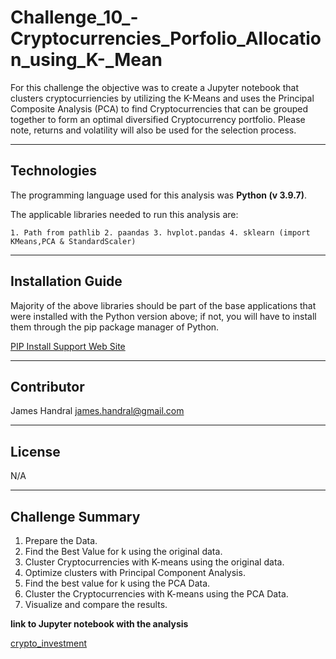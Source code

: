 # Challenge_10_-Cryptocurrencies_Porfolio_Allocation_using_K-_Mean
For this challenge the objective was to create a Jupyter notebook that clusters cryptocurriencies by utilizing the K-Means and uses the Principal Composite Analysis (PCA) to find Cryptocurrencies that can be grouped together to form an optimal diversified Cryptocurrency portfolio. Please note, returns and volatility will also be used for the selection process.


---
## Technologies
The programming language used for this analysis was **Python (v 3.9.7)**.

The applicable libraries needed to run this analysis are:


`1. Path from pathlib 2. paandas 3. hvplot.pandas 4. sklearn (import KMeans,PCA & StandardScaler)`

---
## Installation Guide
Majority of the above libraries should be part of the base applications that were installed with the Python version above; if not, you will have to install them through the pip package manager of Python.

[PIP Install Support Web Site](https://packaging.python.org/en/latest/tutorials/installing-packages/#ensure-you-can-run-python-from-the-command-line)


---

## Contributor

James Handral
james.handral@gmail.com


---
## License

N/A


---

## Challenge Summary
1. Prepare the Data. 
2. Find the Best Value for k using the original data.
3. Cluster Cryptocurrencies with K-means using the original data.
4. Optimize clusters with Principal Component Analysis. 
5. Find the best value for k using the PCA Data.
6. Cluster the Cryptocurrencies with K-means using the PCA Data.
7. Visualize and compare the results.



  **link to Jupyter notebook with the analysis**

  [crypto_investment](./Starter_Code%20(9)/Starter_Code/crypto_Investments.ipynb)


